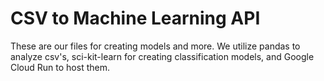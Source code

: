 # CSV to Machine Learning API

These are our files for creating models and more. We utilize pandas to analyze csv's, sci-kit-learn for creating classification models, and Google Cloud Run to host them.
